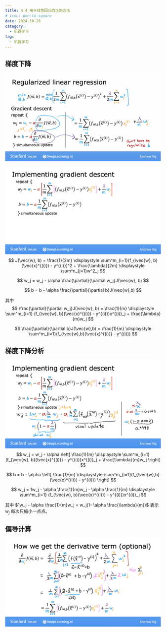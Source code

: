 ```yaml
---
title: 4.4 用于线性回归的正则方法
# icon: pen-to-square
date: 2024-10-26
category:
  - 机器学习
tag:
  - 机器学习
---
```


## 梯度下降

![image-20241026182636885](./../../../.vuepress/public/assets/images/Machine_learning/lesson_one/week_three/4.4.assests/image-20241026182636885.png)

![image-20241026184647214](./../../../.vuepress/public/assets/images/Machine_learning/lesson_one/week_three/4.4.assests/image-20241026184647214.png)
$$
J(\vec{w}, b) = \frac{1}{2m} \displaystyle \sum^m_{i=1}(f_{\vec{w}, b}(\vec{x}^{(i)}) - y^{(i)})^2 + \frac{\lambda}{2m} \displaystyle \sum^n_{j=1}w^2_j
$$

$$
w_j = w_j - \alpha \frac{\partial}{\partial w_j}J(\vec{w}, b)
$$

$$
b = b - \alpha \frac{\partial}{\partial b}J(\vec{w},b)
$$

其中 
$$
\frac{\partial}{\partial w_j}J(\vec{w}, b) = \frac{1}{m} \displaystyle \sum^m_{i=1} (f_{\vec{w}, b}(\vec{x}^{(i)}) - y^{(i)})x^{(i)}_j + \frac{\lambda}{m}w_j
$$

$$
\frac{\partial}{\partial b}J(\vec{w},b) = \frac{1}{m} \displaystyle \sum^m_{i=1}(f_{\vec{w},b}(\vec{x}^{(i)}) - y^{(i)})
$$

## 梯度下降分析

![image-20241026184713897](./../../../.vuepress/public/assets/images/Machine_learning/lesson_one/week_three/4.4.assests/image-20241026184713897.png)
$$
w_j = w_j - \alpha \left[ \frac{1}{m} \displaystyle \sum^m_{i=1} (f_{\vec{w}, b}(\vec{x}^{(i)}) - y^{(i)})x^{(i)}_j + \frac{\lambda}{m}w_j \right]
$$

$$
b = b - \alpha \left[ \frac{1}{m} \displaystyle \sum^m_{i=1}(f_{\vec{w},b}(\vec{x}^{(i)}) - y^{(i)}) \right]
$$

$$
w_j = 1w_j - \alpha \frac{1}{m}w_j - \alpha \frac{1}{m} \displaystyle \sum^m_{i=1} (f_{\vec{w}, b}(\vec{x}^{(i)}) - y^{(i)})x^{(i)}_j
$$

其中 $1w_j - \alpha \frac{1}{m}w_j = w_j(1- \alpha \frac{\lambda}{m})$ 表示 $w_j$ 每次只缩小一点点。

## 偏导计算

![image-20241026190018356](./../../../.vuepress/public/assets/images/Machine_learning/lesson_one/week_three/4.4.assests/image-20241026190018356.png)